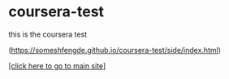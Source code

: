 # coursera-test
this is the coursera test

(https://someshfengde.github.io/coursera-test/side/index.html)


<a href="https://someshfengde.github.io/coursera-test/side/linking pages.html"> [click here to go to main site]  </a>




